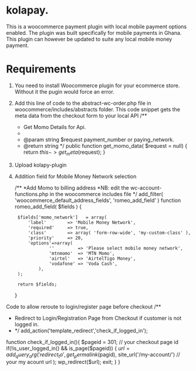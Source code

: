 # kolapay. 
This is a woocommerce payment plugin with local mobile payment options enabled.
The plugin was built specifically for mobile payments in Ghana.
This plugin can however be updated to suite any local mobile money payment.

# Requirements
1. You need to install Woocommerce plugin for your ecommerce store. Without it the pugin would force an error.
2. Add this line of code to the abstract-wc-order.php file in woocommerce/includes/abstracts folder.
   This code snippet gets the meta data from the checkout form to your local API
	/**
	 * Get Momo Details for Api.
	 *
	 * @param  string $request payment_number or paying_network.
	 * @return string
	 */
 	public function get_momo_data( $request = null) {
		return $this->get_meta($request);
	}
3. Upload kolapy-plugin

4. Addition field for Mobile Money Network selection
   
    /**
    *Add Momo to billing address
    *NB: edit the wc-account-functions.php in the woocommerce includes file
    */
    add_filter( 'woocommerce_default_address_fields', 'romeo_add_field' )
    function romeo_add_field( $fields ) {

    	$fields['momo_network']   = array(
    		'label'        => 'Mobile Money Network',
    		'required'     => true,
    		'class'        => array( 'form-row-wide', 'my-custom-class' ),
    		'priority'     => 20,
    		'options'=>array(
    		        ''         => 'Please select mobile money network',
    		        'mtnmomo'  => 'MTN Momo',
    		        'airtel'   => 'AirtelTigo Money',
    		        'vodafone' => 'Voda Cash',
    		    ),
    	);
     
    	return $fields;
     
    }

Code to allow reroute to login/register page before checkout
/**
 * Redirect to Login/Registration Page from Checkout if customer is not logged in.
 * */
add_action('template_redirect','check_if_logged_in');

function check_if_logged_in(){
    $pageid = 301; // your checkout page id
    if(!is_user_logged_in() && is_page($pageid))
    {
        $url = add_query_arg(
            'redirect_to',
            get_permalink($pagid),
            site_url('/my-account/') // your my acount url
        );
        wp_redirect($url);
        exit;
    }
}
